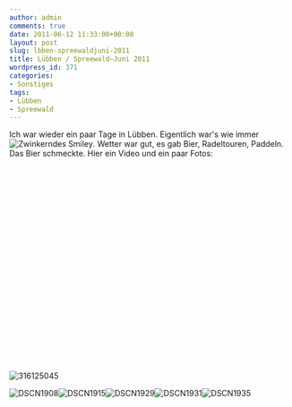```yaml
---
author: admin
comments: true
date: 2011-06-12 11:33:00+00:00
layout: post
slug: lbben-spreewaldjuni-2011
title: Lübben / Spreewald–Juni 2011
wordpress_id: 371
categories:
- Sonstiges
tags:
- Lübben
- Spreewald
---
```


Ich war wieder ein paar Tage in Lübben. Eigentlich war's wie immer ![Zwinkerndes Smiley](http://andydunkel.net/assets/uploads/2011/06/wlEmoticon-winkingsmile.png). Wetter war gut, es gab Bier, Radeltouren, Paddeln. Das Bier schmeckte. Hier ein Video und ein paar Fotos:

<div style="padding-bottom: 0px; margin: 0px; padding-left: 0px; padding-right: 0px; display: inline; float: none; padding-top: 0px" id="scid:5737277B-5D6D-4f48-ABFC-DD9C333F4C5D:9c1c7e37-5276-4921-a304-e3e190690832" class="wlWriterEditableSmartContent"><div><object width="628" height="353"><param name="movie" value="http://www.youtube.com/v/DsPSZrvb0A8?hl=en&amp;hd=1"></param><embed src="http://www.youtube.com/v/DsPSZrvb0A8?hl=en&amp;hd=1" type="application/x-shockwave-flash" width="628" height="353"></embed></object></div></div>

![316125045](http://andydunkel.net/assets/uploads/2011/06/3161250451.jpg)

<!-- more -->

![DSCN1908](http://andydunkel.net/assets/uploads/2011/06/DSCN1908.jpg)![DSCN1915](http://andydunkel.net/assets/uploads/2011/06/DSCN1915.jpg)![DSCN1929](http://andydunkel.net/assets/uploads/2011/06/DSCN1929.jpg)![DSCN1931](http://andydunkel.net/assets/uploads/2011/06/DSCN1931.jpg)![DSCN1935](http://andydunkel.net/assets/uploads/2011/06/DSCN1935.jpg)

